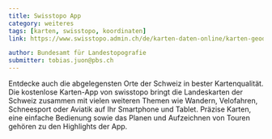 ```yaml
---
title: Swisstopo App
category: weiteres
tags: [karten, swisstopo, koordinaten]
link: https://www.swisstopo.admin.ch/de/karten-daten-online/karten-geodaten-online/swisstopo-app.html

author: Bundesamt für Landestopografie
submitter: tobias.juon@pbs.ch
---
```


Entdecke auch die abgelegensten Orte der Schweiz in bester Kartenqualität. Die kostenlose Karten-App von swisstopo bringt die Landeskarten der Schweiz zusammen mit vielen weiteren Themen wie Wandern, Velofahren, Schneesport oder Aviatik auf Ihr Smartphone und Tablet. Präzise Karten, eine einfache Bedienung sowie das Planen und Aufzeichnen von Touren gehören zu den Highlights der App.
